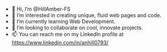 - 👋 Hi, I’m @HillAmber-FS
- 👀 I’m interested in creating unique, fluid web pages and code.
- 🌱 I’m currently learning Web Development.
- 💞️ I’m looking to collaborate on cool, innovate projects.
- 📫 You can reach me on my LinkedIn profile at https://www.linkedin.com/in/anhill0793/

<!---
HillAmber-FS/HillAmber-FS is a ✨ special ✨ repository because its `README.md` (this file) appears on your GitHub profile.
You can click the Preview link to take a look at your changes.
--->
